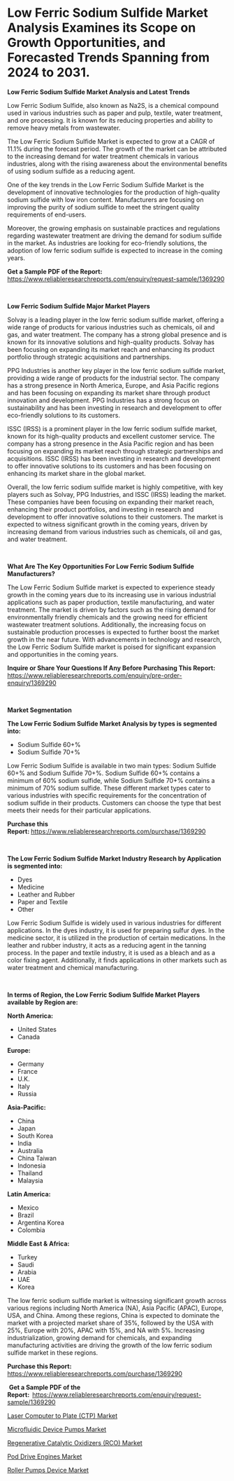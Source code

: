 <p><h1>Low Ferric Sodium Sulfide Market Analysis Examines its Scope on Growth Opportunities, and Forecasted Trends Spanning from 2024 to 2031.</h1></p><p><strong>Low Ferric Sodium Sulfide Market Analysis and Latest Trends</strong></p>
<p><p>Low Ferric Sodium Sulfide, also known as Na2S, is a chemical compound used in various industries such as paper and pulp, textile, water treatment, and ore processing. It is known for its reducing properties and ability to remove heavy metals from wastewater.</p><p>The Low Ferric Sodium Sulfide Market is expected to grow at a CAGR of 11.1% during the forecast period. The growth of the market can be attributed to the increasing demand for water treatment chemicals in various industries, along with the rising awareness about the environmental benefits of using sodium sulfide as a reducing agent.</p><p>One of the key trends in the Low Ferric Sodium Sulfide Market is the development of innovative technologies for the production of high-quality sodium sulfide with low iron content. Manufacturers are focusing on improving the purity of sodium sulfide to meet the stringent quality requirements of end-users.</p><p>Moreover, the growing emphasis on sustainable practices and regulations regarding wastewater treatment are driving the demand for sodium sulfide in the market. As industries are looking for eco-friendly solutions, the adoption of low ferric sodium sulfide is expected to increase in the coming years.</p></p>
<p><strong>Get a Sample PDF of the Report:&nbsp;</strong> <a href="https://www.reliableresearchreports.com/enquiry/request-sample/1369290">https://www.reliableresearchreports.com/enquiry/request-sample/1369290</a></p>
<p>&nbsp;</p>
<p><strong>Low Ferric Sodium Sulfide Major Market Players</strong></p>
<p><p>Solvay is a leading player in the low ferric sodium sulfide market, offering a wide range of products for various industries such as chemicals, oil and gas, and water treatment. The company has a strong global presence and is known for its innovative solutions and high-quality products. Solvay has been focusing on expanding its market reach and enhancing its product portfolio through strategic acquisitions and partnerships.</p><p>PPG Industries is another key player in the low ferric sodium sulfide market, providing a wide range of products for the industrial sector. The company has a strong presence in North America, Europe, and Asia Pacific regions and has been focusing on expanding its market share through product innovation and development. PPG Industries has a strong focus on sustainability and has been investing in research and development to offer eco-friendly solutions to its customers.</p><p>ISSC (IRSS) is a prominent player in the low ferric sodium sulfide market, known for its high-quality products and excellent customer service. The company has a strong presence in the Asia Pacific region and has been focusing on expanding its market reach through strategic partnerships and acquisitions. ISSC (IRSS) has been investing in research and development to offer innovative solutions to its customers and has been focusing on enhancing its market share in the global market.</p><p>Overall, the low ferric sodium sulfide market is highly competitive, with key players such as Solvay, PPG Industries, and ISSC (IRSS) leading the market. These companies have been focusing on expanding their market reach, enhancing their product portfolios, and investing in research and development to offer innovative solutions to their customers. The market is expected to witness significant growth in the coming years, driven by increasing demand from various industries such as chemicals, oil and gas, and water treatment.</p></p>
<p>&nbsp;</p>
<p><strong>What Are The Key Opportunities For Low Ferric Sodium Sulfide Manufacturers?</strong></p>
<p><p>The Low Ferric Sodium Sulfide market is expected to experience steady growth in the coming years due to its increasing use in various industrial applications such as paper production, textile manufacturing, and water treatment. The market is driven by factors such as the rising demand for environmentally friendly chemicals and the growing need for efficient wastewater treatment solutions. Additionally, the increasing focus on sustainable production processes is expected to further boost the market growth in the near future. With advancements in technology and research, the Low Ferric Sodium Sulfide market is poised for significant expansion and opportunities in the coming years.</p></p>
<p><strong>Inquire or Share Your Questions If Any Before Purchasing This Report:</strong> <a href="https://www.reliableresearchreports.com/enquiry/pre-order-enquiry/1369290">https://www.reliableresearchreports.com/enquiry/pre-order-enquiry/1369290</a></p>
<p>&nbsp;</p>
<p><strong>Market Segmentation</strong></p>
<p><strong>The Low Ferric Sodium Sulfide Market Analysis by types is segmented into:</strong></p>
<p><ul><li>Sodium Sulfide 60+%</li><li>Sodium Sulfide 70+%</li></ul></p>
<p><p>Low Ferric Sodium Sulfide is available in two main types: Sodium Sulfide 60+% and Sodium Sulfide 70+%. Sodium Sulfide 60+% contains a minimum of 60% sodium sulfide, while Sodium Sulfide 70+% contains a minimum of 70% sodium sulfide. These different market types cater to various industries with specific requirements for the concentration of sodium sulfide in their products. Customers can choose the type that best meets their needs for their particular applications.</p></p>
<p><strong>Purchase this Report:&nbsp;</strong><a href="https://www.reliableresearchreports.com/purchase/1369290">https://www.reliableresearchreports.com/purchase/1369290</a></p>
<p>&nbsp;</p>
<p><strong>The Low Ferric Sodium Sulfide Market Industry Research by Application is segmented into:</strong></p>
<p><ul><li>Dyes</li><li>Medicine</li><li>Leather and Rubber</li><li>Paper and Textile</li><li>Other</li></ul></p>
<p><p>Low Ferric Sodium Sulfide is widely used in various industries for different applications. In the dyes industry, it is used for preparing sulfur dyes. In the medicine sector, it is utilized in the production of certain medications. In the leather and rubber industry, it acts as a reducing agent in the tanning process. In the paper and textile industry, it is used as a bleach and as a color fixing agent. Additionally, it finds applications in other markets such as water treatment and chemical manufacturing.</p></p>
<p>&nbsp;</p>
<p><strong>In terms of Region, the Low Ferric Sodium Sulfide Market Players available by Region are:</strong></p>
<p>
    <p> <strong> North America: </strong>
        <ul>
            <li>United States</li>
            <li>Canada</li>
        </ul>
        </p> 
    <p> <strong> Europe: </strong>
        <ul>
            <li>Germany</li>
            <li>France</li>
            <li>U.K.</li>
            <li>Italy</li>
            <li>Russia</li>
        </ul>
        </p> 
    <p> <strong> Asia-Pacific: </strong>
        <ul>
            <li>China</li>
            <li>Japan</li>
            <li>South Korea</li>
            <li>India</li>
            <li>Australia</li>
            <li>China Taiwan</li>
            <li>Indonesia</li>
            <li>Thailand</li>
            <li>Malaysia</li>
        </ul>
        </p> 
    <p> <strong> Latin America: </strong>
        <ul>
            <li>Mexico</li>
            <li>Brazil</li>
            <li>Argentina Korea</li>
            <li>Colombia</li>
        </ul>
        </p> 
    <p> <strong> Middle East & Africa: </strong>
        <ul>
            <li>Turkey</li>
            <li>Saudi</li>
            <li>Arabia</li>
            <li>UAE</li>
            <li>Korea</li>
        </ul>
    </p>
    </p>
<p><p>The low ferric sodium sulfide market is witnessing significant growth across various regions including North America (NA), Asia Pacific (APAC), Europe, USA, and China. Among these regions, China is expected to dominate the market with a projected market share of 35%, followed by the USA with 25%, Europe with 20%, APAC with 15%, and NA with 5%. Increasing industrialization, growing demand for chemicals, and expanding manufacturing activities are driving the growth of the low ferric sodium sulfide market in these regions.</p></p>
<p><strong>Purchase this Report: </strong><a href="https://www.reliableresearchreports.com/purchase/1369290">https://www.reliableresearchreports.com/purchase/1369290</a></p>
<p>&nbsp;<strong>Get a Sample PDF of the Report:&nbsp;&nbsp;</strong><a href="https://www.reliableresearchreports.com/enquiry/request-sample/1369290">https://www.reliableresearchreports.com/enquiry/request-sample/1369290</a></p>
<p><strong></strong></p>
<p><p><a href="https://medium.com/@patriciaknight1961/laser-computer-to-plate-ctp-nbsp-market-focuses-on-market-share-size-and-projected-forecast-till-62c1ddf1181f">Laser Computer to Plate (CTP) Market</a></p><p><a href="https://medium.com/@timothychapman46/microfluidic-device-pumps-market-research-report-its-history-and-forecast-2024-to-2031-52eb829b045c">Microfluidic Device Pumps Market</a></p><p><a href="https://medium.com/@patriciaknight1961/regenerative-catalytic-oxidizers-rco-market-analysis-and-sze-forecasted-for-period-from-2024-to-bf7fb08d3d56">Regenerative Catalytic Oxidizers (RCO) Market</a></p><p><a href="https://github.com/shotows/Market-Research-Report-List-1/blob/main/pod-drive-engines-market.md">Pod Drive Engines Market</a></p><p><a href="https://medium.com/@patriciaknight1961/roller-pumps-device-market-analysis-its-cagr-market-segmentation-and-global-industry-overview-ed140f2a42c2">Roller Pumps Device Market</a></p></p>